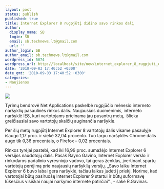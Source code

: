 ```yaml
---
layout: post
status: publish
published: true
title: Internet Explorer 8 rugpjūtį didino savo rinkos dalį
author:
  display_name: SB
  login: SB
  email: sb.technews.lt@gmail.com
  url: ''
author_login: SB
author_email: sb.technews.lt@gmail.com
wordpress_id: 5074
wordpress_url: http://localhost/site/new/internet_explorer_8_rugpjuti_didino_savo_rinkos_dali/
date: '2010-09-03 17:40:52 +0300'
date_gmt: '2010-09-03 17:40:52 +0300'
categories:
- Naujienos
---
```

<div class="imgright"><img src="http://t0.gstatic.com/images?q=tbn:BjDIi0EgEOOeeM:http://www.turners.co.nz/About/news/PublishingImages/General%2520Logos/internet-explorer-logo.jpg"  /></div>
<p>Tyrimų bendrovė Net Applications paskelbė rugpjūčio mėnesio interneto naršyklių pasaulinės rinkos dalis. Naujausiais duomenimis, interneto naršyklė IE8, kuri vartotojams prieinama jau pusantrų metų, išlieka greičiausiai savo vartotojų skaičių auginančia naršykle.</p>
<p>Per šių metų rugpjūtį Internet Explorer 8 vartotojų dalis visame pasaulyje išaugo 1,17 proc. ir siekė 32,04 procento. Tuo tarpu naršyklės Chrome dalis augo tik 0,36 procentais, o Firefox – 0,02 procentais.</p>
<p>Rinkos tyrėjai pastebi, kad iki 16,99 proc. sumažėjo Internet Explorer 6 versijos naudotojų dalis. Pasak Rayno Gavino, Internet Explorer verslo ir rinkodaros padalinio vyresniojo vadovo, tai geras ženklas, įvertinant spartų vartotojų perėjimą prie naujausių naršyklių versijų. „Savo laiku Internet Explorer 6 buvo labai gera naršyklė, tačiau laikas judėti į priekį. Norime, kad vartotojai būtų pasiruošę Internet Explorer 9 startui ir būtų suformavę lūkesčius visiškai naujai naršymo internete patirčiai“., - sakė R.Gavinas.</p>
